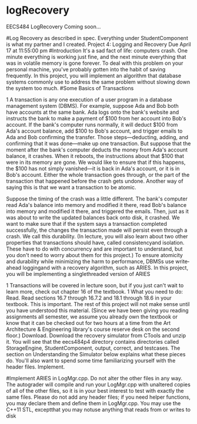 # logRecovery
EECS484 LogRecovery Coming soon...

#Log Recovery as described in spec. Everything under StudentComponent is what my partner and I created.
Project 4: Logging and Recovery
Due April 17 at 11:55:00 pm
#Introduction
It's a sad fact of life: computers crash. One minute everything is working just fine, and the next
minute everything that was in volatile memory is gone forever. To deal with this problem on your
personal machine, you've probably gotten into the habit of saving frequently. In this project, you
will implement an algorithm that database systems commonly use to address the same problem
without slowing down the system too much.
#Some Basics of Transactions

1
A transaction is any one execution of a user program in a database management system
(DBMS). For example, suppose Ada and Bob both have accounts at the same bank. Ada logs
onto the bank's website and instructs the bank to make a payment of $100 from her account into
Bob's account. If the bank's computer runs normally, it will deduct $100 from Ada's account
balance, add $100 to Bob's account, and trigger emails to Ada and Bob confirming the transfer.
Those steps—deducting, adding, and confirming that it was done—make up one transaction.
But suppose that the moment after the bank's computer deducts the money from Ada's account
balance, it crashes. When it reboots, the instructions about that $100 that were in its memory
are gone. We would like to ensure that if this happens, the $100 has not simply vanished—it is
back in Ada's account, or it is in Bob's account. Either the whole transaction goes through, or
the part of the transaction that happened before the crash gets undone. Another way of saying
this is that we want a transaction to be atomic​.


Suppose the timing of the crash was a little different. The bank's computer read Ada's balance
into memory and modified it there, read Bob's balance into memory and modified it there, and
triggered the emails. Then, just as it was about to write the updated balances back onto disk, it
crashed. We want to make sure that if the system says a transaction completed successfully,
the changes the transaction made will persist even through a crash. We call this durability​.
(In lecture, you will also learn about two other properties that transactions should have, called
consistency​and isolation​. These have to do with concurrency and are important to
understand, but you don't need to worry about them for this project.)
To ensure atomicity and durability while minimizing the harm to performance, DBMSs use
write­ahead logging​and with a recovery algorithm, such as ARIES​. In this project, you will be
implementing a single­threaded version of ARIES

1 Transactions will be covered in lecture soon, but if you just can't wait to learn more, check out chapter 16
of the textbook.
1
What you need to do:
Read.
Read sections 16.7 through 16.7.2 and 18.1 through 18.6 in your textbook. This is important​.
The rest of this project will not make sense until you have understood this material.
(Since we have been giving you reading assignments all semester, we assume you already own
the textbook or know that it can be checked out for two hours at a time from the Art Architecture
& Engineering library's course reserve desk on the second floor.)
Download.
Download the recovery simulator from CTools and unzip it. You will see that the eecs484p4
directory contains directories called StorageEngine, StudentComponent, output, correct, and
testcases. The section on Understanding the Simulator below explains what these pieces do.
You'll also want to spend some time familiarizing yourself with the header files.
Implement.

#Implement ARIES in LogMgr.cpp.
Do not alter the other files in any way. The autograder will compile and run your LogMgr.cpp
with unaltered copies of all of the other files, so it is in your best interest to test with exactly the
same files. Please do not add any header files; if you need helper functions, you may declare
them and define them in LogMgr.cpp.
You may use the C++11 STL, except​that you may not​use anything that reads from or
writes to disk​
